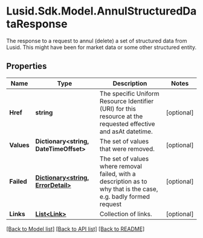 # Lusid.Sdk.Model.AnnulStructuredDataResponse
The response to a request to annul (delete) a set of structured data from Lusid. This might have been for market data or some other structured entity.

## Properties

Name | Type | Description | Notes
------------ | ------------- | ------------- | -------------
**Href** | **string** | The specific Uniform Resource Identifier (URI) for this resource at the requested effective and asAt datetime. | [optional] 
**Values** | **Dictionary&lt;string, DateTimeOffset&gt;** | The set of values that were removed. | [optional] 
**Failed** | [**Dictionary&lt;string, ErrorDetail&gt;**](ErrorDetail.md) | The set of values where removal failed, with a description as to why that is the case, e.g. badly formed request | [optional] 
**Links** | [**List&lt;Link&gt;**](Link.md) | Collection of links. | [optional] 

[[Back to Model list]](../README.md#documentation-for-models) [[Back to API list]](../README.md#documentation-for-api-endpoints) [[Back to README]](../README.md)

